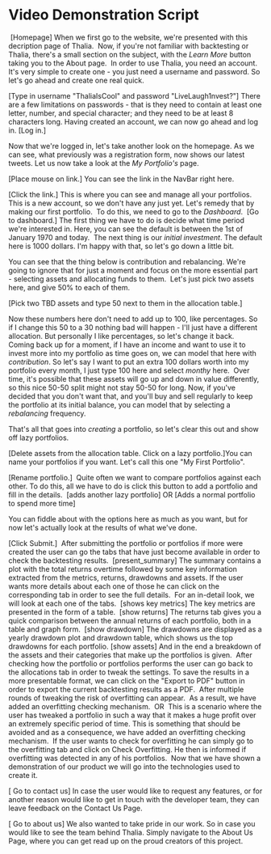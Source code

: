 # Video Demonstration Script

​
[Homepage]
When we first go to the website, we're presented with this decription page of Thalia.
​
Now, if you're not familiar with backtesting or Thalia, there's a small section on the subject, with the _Learn More_  button taking you to the About page.
​
In order to use Thalia, you need an account. It's very simple to create one - you just need a username and password. So let's go ahead and create one real quick.

[Type in username "ThaliaIsCool" and password "LiveLaugh1nvest?"]
There are a few limitations on passwords - that is they need to contain at least one letter, number, and special character; and they need to be at least 8 characters long.
​Having created an account, we can now go ahead and log in.
[Log in.]

Now that we're logged in, let's take another look on the homepage. As we can see, what previously was a registration form, now shows our latest tweets. Let us now take a look at the _My Portfolio's_ page.

[Place mouse on link.]
You can see the link in the NavBar right here.

[Click the link.]
This is where you can see and manage all your portfolios. This is a new account, so we don't have any just yet. Let's remedy that by making our first portfolio.
​
To do this, we need to go to the _Dashboard_.
​
[Go to dashboard.]
The first thing we have to do is decide what time period we're interested in. Here, you can see the default is between the 1st of January 1970 and today.
​
The next thing is our _initial investment_. The default here is 1000 dollars. I'm happy with that, so let's go down a little bit.

You can see that the thing below is contribution and rebalancing. We're going to ignore that for just a moment and focus on the more essential part - selecting assets and allocating funds to them.
​​
Let's just pick two assets here, and give 50% to each of them.

[Pick two TBD assets and type 50 next to them in the allocation table.]

Now these numbers here don't need to add up to 100, like percentages. So if I change this 50 to a 30 nothing bad will happen - I'll just have a different allocation. But personally I like percentages, so let's change it back.
​
Coming back up for a moment, if I have an income and want to use it to invest more into my portfolio as time goes on, we can model that here with _contribution_. So let's say I want to put an extra 100 dollars worth into my portfolio every month, I just type 100 here and select _monthy_ here.
​
Over time, it's possible that these assets will go up and down in value differently, so this nice 50-50 split might not stay 50-50 for long. Now, if you've decided that you don't want that, and you'll buy and sell regularly to keep the portfolio at its initial balance, you can model that by selecting a _rebalancing_ frequency.

That's all that goes into _creating_ a portfolio, so let's clear this out and show off lazy portfolios.

[Delete assets from the allocation table. Click on a lazy portfolio.]
​
You can name your portfolios if you want. Let's call this one "My First Portfolio".

[Rename portfolio.]
​
Quite often we want to compare portfolios against each other. To do this, all we have to do is click this button to add a portfolio and fill in the details.
​​
[adds another lazy portfolio]
OR
[Adds a normal portfolio to spend more time]

You can fiddle about with the options here as much as you want, but for now let's actually look at the results of what we've done.

[Click Submit.]
​
After submitting the portfolio or portfolios if more were created the user can go the tabs that have just become available in order to check the backtesting results.​
​
[present_summary]
The summary contains a plot with the total returns overtime followed by some key information extracted from the metrics, returns, drawdowns and assets.
​
If the user wants more details about each one of those he can click on the corresponding tab in order to see the full details.
​
For an in-detail look, we will look at each one of the tabs.
​
[shows key metrics]
The key metrics are presented in the form of a table.
​
[show returns]
The returns tab gives you a quick comparison between the annual returns of each portfolio, both in a table and graph form.
​
[show drawdown]
The drawdowns are displayed as a yearly drawdown plot and drawdown table, which shows us the top drawdowns for each portfolio.
​
[show assets]
And in the end a breakdown of the assets and their categories that make up the portfolios is given.
​​
After checking how the portfolio or portfolios performs the user can go back to the allocations tab in order to tweak the settings. To save the results in a more presentable format, we can click on the "Export to PDF" button in order to export the current backtesting results as a PDF.
​​
After multiple rounds of tweaking the risk of overfitting can appear.
​
​As a result, we have added an overfitting checking mechanism.
​
OR
​
This is a scenario where the user has tweaked a portfolio in such a way that it makes a huge profit over an extremely specific period of time. This is something that should be avoided and as a consequence, we have added an overfitting checking mechanism.
​​
If the user wants to check for overfitting he can simply go to the overfitting tab and click on Check Overfitting.  He then is informed if overfitting was detected in any of his portfolios.
​
Now that we have shown a demonstration of our product we will go into the technologies used to create it.

[ Go to contact us]
In case the user would like to request any features, or for another reason would like to get in touch with the developer team, they can leave feedback on the Contact Us Page.

[ Go to about us]
We also wanted to take pride in our work. So in case you would like to see the team behind Thalia. Simply navigate to the About Us Page, where you can get read up on the proud creators of this project. 
